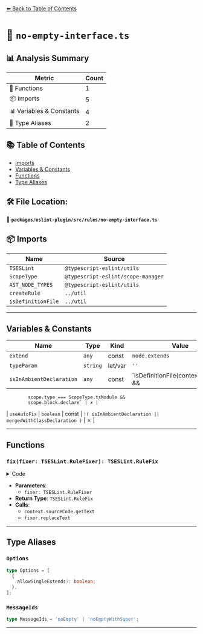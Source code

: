 [⬅️ Back to Table of Contents](../../../../index.md)

# 📄 `no-empty-interface.ts`

## 📊 Analysis Summary

| Metric | Count |
|--------|-------|
| 🔧 Functions | 1 |
| 📦 Imports | 5 |
| 📊 Variables & Constants | 4 |
| 📑 Type Aliases | 2 |

## 📚 Table of Contents

- [Imports](#imports)
- [Variables & Constants](#variables-constants)
- [Functions](#functions)
- [Type Aliases](#type-aliases)

## 🛠️ File Location:
📂 **`packages/eslint-plugin/src/rules/no-empty-interface.ts`**

## 📦 Imports

| Name | Source |
|------|--------|
| `TSESLint` | `@typescript-eslint/utils` |
| `ScopeType` | `@typescript-eslint/scope-manager` |
| `AST_NODE_TYPES` | `@typescript-eslint/utils` |
| `createRule` | `../util` |
| `isDefinitionFile` | `../util` |


---

## Variables & Constants

| Name | Type | Kind | Value | Exported |
|------|------|------|-------|----------|
| `extend` | `any` | const | `node.extends` | ✗ |
| `typeParam` | `string` | let/var | `''` | ✗ |
| `isInAmbientDeclaration` | `any` | const | `isDefinitionFile(context.filename) &&
            scope.type === ScopeType.tsModule &&
            scope.block.declare` | ✗ |
| `useAutoFix` | `boolean` | const | `!(
            isInAmbientDeclaration || mergedWithClassDeclaration
          )` | ✗ |


---

## Functions

### `fix(fixer: TSESLint.RuleFixer): TSESLint.RuleFix`

<details><summary>Code</summary>

```ts
(fixer: TSESLint.RuleFixer): TSESLint.RuleFix => {
            let typeParam = '';
            if (node.typeParameters) {
              typeParam = context.sourceCode.getText(node.typeParameters);
            }
            return fixer.replaceText(
              node,
              `type ${context.sourceCode.getText(
                node.id,
              )}${typeParam} = ${context.sourceCode.getText(extend[0])}`,
            );
          }
```
</details>

- **Parameters**:
  - `fixer: TSESLint.RuleFixer`
- **Return Type**: `TSESLint.RuleFix`
- **Calls**:
  - `context.sourceCode.getText`
  - `fixer.replaceText`

---

## Type Aliases

### `Options`

```ts
type Options = [
  {
    allowSingleExtends?: boolean;
  },
];
```

### `MessageIds`

```ts
type MessageIds = 'noEmpty' | 'noEmptyWithSuper';
```


---